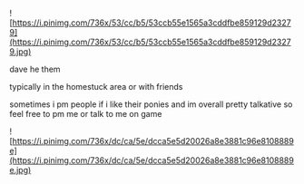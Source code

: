 
![https://i.pinimg.com/736x/53/cc/b5/53ccb55e1565a3cddfbe859129d23279](https://i.pinimg.com/736x/53/cc/b5/53ccb55e1565a3cddfbe859129d23279.jpg)

dave he them 

typically in the homestuck area or with friends 

sometimes i pm people if i like their ponies and im overall pretty talkative so feel free to pm me or talk to me on game 

![https://i.pinimg.com/736x/dc/ca/5e/dcca5e5d20026a8e3881c96e8108889e](https://i.pinimg.com/736x/dc/ca/5e/dcca5e5d20026a8e3881c96e8108889e.jpg)
